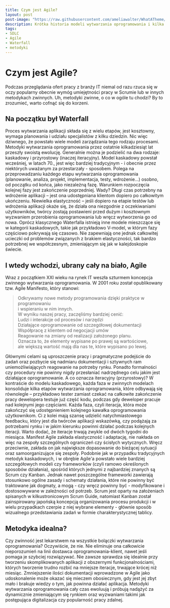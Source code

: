 ```yaml
---
title: Czym jest Agile?
layout: post
post-image: "https://raw.githubusercontent.com/ameliawalter/WhatATheme/master/assets/images/czym-jest-agile.png"
description: Krótka historia modeli wytwarzania oprogramowania i kilka słów o przyczynach królowania modeli zwinnych
tags:
- SDLC
- Agile
- Waterfall
- metodyki
---
```


# Czym jest Agile?
Podczas przeglądania ofert pracy z branży IT niemal od razu rzuca się w oczy popularny obecnie wymóg umiejętności pracy w Scrumie lub w innych metodykach zwinnych. Uh, metodyki zwinne, o co w ogóle tu chodzi? By to zrozumieć, warto cofnąć się do korzeni.

## Na początku był Waterfall

Proces wytwarzania aplikacji składa się z wielu etapów, jest kosztowny, wymaga planowania i udziału specjalistów z kilku dziedzin. Nic więc dziwnego, że powstało wiele modeli zarządzania tego rodzaju procesami. Metodyki wytwarzania oprogramowania przez ostatnie kilkadziesiąt lat przeszły swoistą ewolucję. Generalnie można je podzielić na dwa rodzaje: kaskadowy i przyrostowy (inaczej iteracyjny). Model kaskadowy powstał wcześniej, w latach 70., jest więc bardziej tradycyjnym - i obecnie przez niektórych uważanym za przestarzały - sposobem. Polega na przeprowadzaniu każdego etapu wytwarzania oprogramowania (planowanie, analiza, projekt, implementacja, testy, wdrożenie...) osobno, od początku od końca, jako niezależną fazę. Warunkiem rozpoczęcia kolejnej fazy jest zakończenie poprzedniej. Wady? Długi czas potrzebny na wdrożenie aplikacji – jest ona udostępniana klientom dopiero po całkowitym ukończeniu. Niewielka elastyczność – jeśli dopiero na etapie testów lub wdrożenia aplikacji okaże się, że działa ona niezgodnie z oczekiwaniami użytkowników, twórcy zostają postawieni przed dużym i kosztownym wyzwaniem przerobienia oprogramowania lub wręcz wytworzenia go od nowa.
Oprócz klasycznego Waterfalla istnieją inne modele mieszczące się w kategorii kaskadowych, takie jak przykładowo V-model, w którym fazy częściowo pokrywają się czasowo. Nie zapewniają one jednak całkowitej ucieczki od problemów związanych z brakiem elastyczności, tak bardzo potrzebnej we współczesnym, zmieniającym się jak w kalejdoskopie świecie.

## I wtedy wchodzi, ubrany cały na biało, Agile

Wraz z początkiem XXI wieku na rynek IT weszła szturmem koncepcja zwinnego wytwarzania oprogramowania. W 2001 roku został opublikowany tzw. Agile Manifesto, który stanowi:

> Odkrywamy nowe metody programowania dzięki praktyce w programowaniu\
> i wspieraniu w nim innych.\
> W wyniku naszej pracy, zaczęliśmy bardziej cenić:\
> Ludzi i interakcje od procesów i narzędzi\
> Działające oprogramowanie od szczegółowej dokumentacji\
> Współpracę z klientem od negocjacji umów\
> Reagowanie na zmiany od realizacji założonego planu.\
> Oznacza to, że elementy wypisane po prawej są wartościowe,\
> ale większą wartość mają dla nas te, które wypisano po lewej.

Głównymi celami są uproszczenie pracy i pragmatyczne podejście do zadań oraz pozbycie się nadmiaru dokumentacji i sztywnych ram uniemożliwiających reagowanie na potrzeby rynku. Ponadto formalności czy procedury nie powinny nigdy przesłaniać nadrzędnego celu jakim jest działające oprogramowanie. A co oznacza iteracyjny (przyrostowy)? W kontraście do modelu kaskadowego, każda faza w zwinnych modelach konsoliduje kilka etapów wytwarzania oprogramowania, które odbywają się równolegle – przykładowo tester zamiast czekać na całkowite zakończenie pracy dewelopera testuje już część kodu, podczas gdy deweloper pracuje nad kolejnymi jego częściami. Każda faza, czyli iteracja, która może zakończyć się udostępnieniem kolejnego kawałka oprogramowania użytkownikom. Ci z kolei mają szansę udzielić natychmiastowego feedbacku, który jest dla twórców aplikacji wskazówką, czy podążają za potrzebami rynku i w jakim kierunku powinni działać podczas kolejnych iteracji. Warto dodać, że iteracje trwają zwykle od dwóch tygodni do miesiąca.
Manifest Agile zakłada elastyczność i adaptację, nie nakłada on więc na zespoły szczególnych ograniczeń czy ścisłych wytycznych. Wręcz przeciwnie, zakłada on jak największe dopasowanie do bieżącej sytuacji oraz samoorganizujące się zespoły. Podobnie jak w przypadku tradycyjnych metodyk kaskadowych, i w obrębie Agile'a powstało wiele bardziej szczegółowych modeli czy frameworków (czyli ramowo określonych sposobów działania), spośród których jednymi z najbardziej znanych są Scrum czy Kanban. Jednak nawet poszczególne frameworki zawierają stosunkowo ogólne zasady i schematy działania, które nie powinny być traktowane jak dogmaty, a mogą - czy wręcz powinny być - modyfikowane i dostosowywane w zależności od potrzeb. Scrum jest oparty na założeniach spisanych w kilkustronicowym Scrum Guide, natomiast Kanban został zainspirowany japońską koncepcją organizowania procesu produkcji i w wielu przypadkach czerpie z niej wybrane elementy - głównie sposób wizualnego przedstawiania zadań w formie charakterystycznej tablicy.

## Metodyka idealna?

Czy zwinność jest lekarstwem na wszystkie bolączki wytwarzania oprogramowania? Oczywiście, że nie. Nie eliminuje ona całkowicie nieporozumień na linii dostawca oprogramowania-klient, nawet jeśli pomaga je szybciej rozwiązywać. Nie zawsze sprawdza się idealnie przy tworzeniu skomplikowanych aplikacji z obszernymi funkcjonalnościami, których tworzenie trudno rozbić na mniejsze iteracje, trwające krócej niż miesiąc. Zmniejszenie ilości dokumentacji wprowadzone w Agile jako udoskonalenie może okazać się mieczem obosiecznym, gdy jest jej zbyt mało i brakuje wiedzy o tym, jak powinna działać aplikacja. Metodyki wytwarzania oprogramowania cały czas ewoluują i próbują nadążyć za dynamicznie zmieniającym się rynkiem oraz wyzwaniami takimi jak postępująca digitalizacja czy popularność pracy zdalnej.

